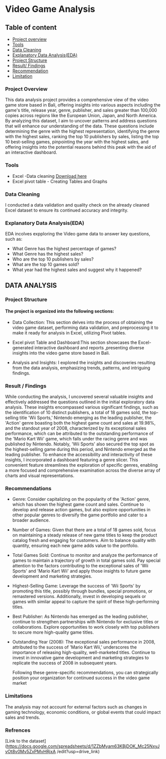 # Video Game Analysis

## Table of content
 - [Project overview](project.overview)
 - [Tools](tools)
 - [Data Cleaning](data.cleaning)
 - [Explanatory Data Analysis(EDA)](explanatory.data.analysis(EDA))
 - [Project Structure](Project.structure)
 - [Result/ Findings](Result./Findings)
 - [Recommendation](recommendation)
 - [Limitation](limitation)
   

### Project Overview
This data analysis project provides a comprehensive view of the video game store based in Bali, offering insights into various aspects including the game's title, release year, genre, publisher, and sales greater than 100,000 copies across regions like the European Union, Japan, and North America. By analyzing this dataset, I aim to uncover patterns and address questions that will enhance our understanding of the data. These questions include determining the genre with the highest representation, identifying the genre with the highest sales, ranking the top 10 publishers by sales, listing the top 10 best-selling games, pinpointing the year with the highest sales, and offering insights into the potential reasons behind this peak with the aid of an interactive dashboard.

### Tools
- Excel -Data cleaning [Download here](https://microsoft.com)
- Excel pivot table - Creating Tables and Graphs

### Data Cleaning 
I conducted a data validation and quality check on the already cleaned Excel dataset to ensure its continued accuracy and integrity.


### Explanatory Data Analysis(EDA)

EDA incolves expploring the Video game data to answer key questions, such as:
- What Genre has the highest percentage of games?
- What Genre has the highest sales?
- Who are the top 10 publishers by sales?
- What are the top 10 games sold?
- What year had the highest sales and suggest why it happened?

 ## DATA ANALYSIS
  
 ### Project Structure
#### The project is organized into the following sections:
- Data Collection: This section delves into the process of obtaining the video game dataset, performing data validation, and preprocessing it to make it ready for analysis in Excel, utilizing Pivot tables.
  
- Excel pivot Table and Dashboard:This section showcases the Excel-generated interactive dashboard and reports ,presenting diverse insights into the video game store based in Bali.

- Analysis and Insights: I explored the insights and discoveries resulting from the data analysis, emphasizing trends, patterns, and intriguing findings.


### Result / Findings
While conducting the analysis, I uncovered several valuable insights and effectively addressed the questions outlined in the initial exploratory data analysis. These insights encompassed various significant findings, such as the identification of 10 distinct publishers, a total of 18 games sold, the top-selling title 'Wii Sports,' Nintendo emerging as the leading publisher, the 'Action' genre boasting both the highest game count and sales at 19.98%, and the standout year of 2008, characterized by its exceptional sales performance, which can be attributed to the outstanding performance of the 'Mario Kart Wii' game, which falls under the racing genre and was published by Nintendo. Notably, 'Wii Sports' also secured the top spot as the highest-selling game during this period, and Nintendo emerged as the leading publisher. To enhance the accessibility and interactivity of these insights, I incorporated a dashboard featuring a genre slicer. This convenient feature streamlines the exploration of specific genres, enabling a more focused and comprehensive examination across the diverse array of charts and visual representations.

### Recommendations
- Genre: Consider capitalizing on the popularity of the 'Action' genre, which has shown the highest game count and sales. Continue to develop and release action games, but also explore opportunities in other popular genres to diversify the game portfolio and cater to a broader audience.

- Number of Games: Given that there are a total of 18 games sold, focus on maintaining a steady release of new game titles to keep the product catalog fresh and engaging for customers. Aim to balance quality with quantity, ensuring each new game adds value to the portfolio.

- Total Games Sold: Continue to monitor and analyze the performance of games to maintain a trajectory of growth in total games sold. Pay special attention to the factors contributing to the exceptional sales of 'Wii Sports' and 'Mario Kart Wii' and apply those insights to future game development and marketing strategies.

- Highest-Selling Game: Leverage the success of 'Wii Sports' by promoting this title, possibly through bundles, special promotions, or remastered versions. Additionally, invest in developing sequels or games with similar appeal to capture the spirit of these high-performing titles.

- Best Publisher: As Nintendo has emerged as the leading publisher, continue to strengthen partnerships with Nintendo for exclusive titles or collaborations. Explore opportunities to work closely with top publishers to secure more high-quality game titles.

- Outstanding Year (2008): The exceptional sales performance in 2008, attributed to the success of 'Mario Kart Wii,' underscores the importance of releasing high-quality, well-marketed titles. Continue to invest in innovative game development and marketing strategies to replicate the success of 2008 in subsequent years.
  
  Following these genre-specific recommendations, you can strategically position your organization for continued success in the video game market

### Limitations
The analysis may not account for external factors such as changes in gaming technology, economic conditions, or global events that could impact sales and trends.


### Refrences
[Link to the dataset] (https://docs.google.com/spreadsheets/d/1ZZbMyam63KBjDOK_Mc25NxyJvOt8v0Mv5ZxPMvHRjxA
/edit?usp=drive_link)












  
